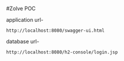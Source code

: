 #Zolve POC

application url-

```shell
http://localhost:8080/swagger-ui.html
```

database url-
```shell
http://localhost:8080/h2-console/login.jsp
```